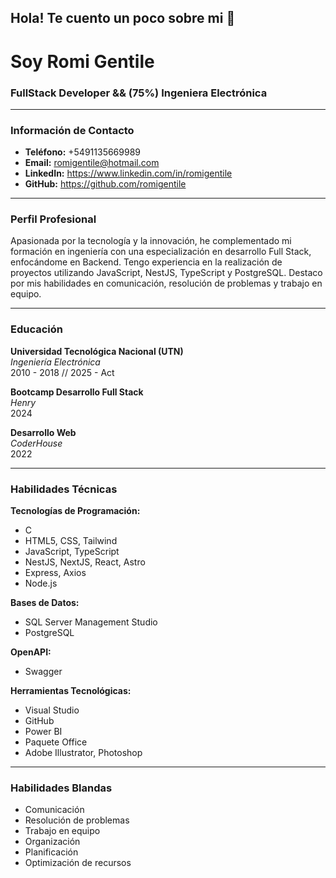 ## Hola! Te cuento un poco sobre mi 👋

# Soy Romi Gentile

### FullStack Developer && (75%) Ingeniera Electrónica

---

### Información de Contacto
- **Teléfono:** +5491135669989
- **Email:** romigentile@hotmail.com
- **LinkedIn:** https://www.linkedin.com/in/romigentile
- **GitHub:** https://github.com/romigentile

---

### Perfil Profesional
 Apasionada por la tecnología y la innovación, he complementado mi formación en ingeniería con una especialización en desarrollo Full Stack, enfocándome en Backend. Tengo experiencia en la realización de proyectos utilizando JavaScript, NestJS, TypeScript y PostgreSQL. Destaco por mis habilidades en comunicación, resolución de problemas y trabajo en equipo.

---

### Educación
**Universidad Tecnológica Nacional (UTN)**  
*Ingeniería Electrónica*  
2010 - 2018 // 2025 - Act

**Bootcamp Desarrollo Full Stack**  
*Henry*  
2024

**Desarrollo Web**  
*CoderHouse*  
2022

---

### Habilidades Técnicas

**Tecnologías de Programación:**
- C
- HTML5, CSS, Tailwind
- JavaScript, TypeScript
- NestJS, NextJS, React, Astro
- Express, Axios
- Node.js

**Bases de Datos:**
- SQL Server Management Studio
- PostgreSQL

**OpenAPI:**
- Swagger

**Herramientas Tecnológicas:**
- Visual Studio
- GitHub
- Power BI
- Paquete Office
- Adobe Illustrator, Photoshop

---

### Habilidades Blandas
- Comunicación
- Resolución de problemas
- Trabajo en equipo
- Organización
- Planificación
- Optimización de recursos
